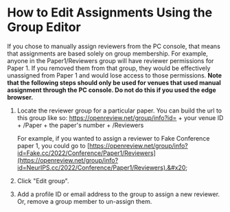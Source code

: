 # How to Edit Assignments Using the Group Editor

If you chose to manually assign reviewers from the PC console, that means that assignments are based solely on group membership. For example, anyone in the Paper1/Reviewers group will have reviewer permissions for Paper 1. If you removed them from that group, they would be effectively unassigned from Paper 1 and would lose access to those permissions. **Note that the following steps should only be used for venues that used manual assignment through the PC console. Do not do this if you used the edge browser.**&#x20;

1.  Locate the reviewer group for a particular paper. You can build the url to this group like so: https://openreview.net/group/info?id= + your venue ID + /Paper + the paper's number + /Reviewers

    For example, if you wanted to assign a reviewer to Fake Conference paper 1, you could go to [https://openreview.net/group/info?id=Fake.cc/2022/Conference/Paper1/Reviewers](https://openreview.net/group/info?id=NeurIPS.cc/2022/Conference/Paper1/Reviewers).&#x20;
2. Click "Edit group".&#x20;
3. Add a profile ID or email address to the group to assign a new reviewer. Or, remove a group member to un-assign them.&#x20;





